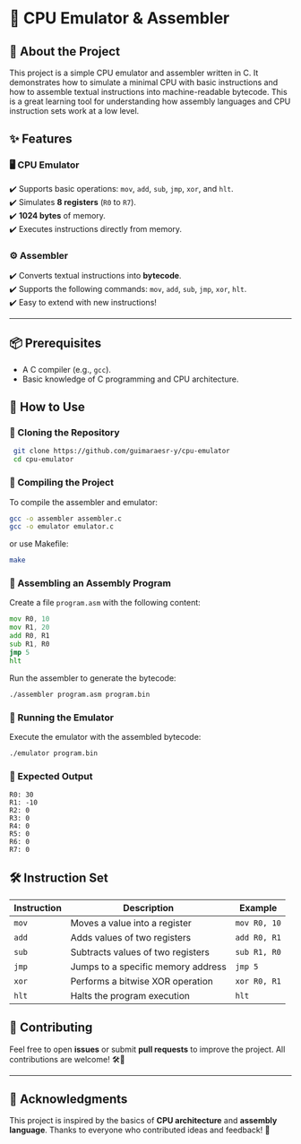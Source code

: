 # 🚀 CPU Emulator & Assembler

## 📝 About the Project

This project is a simple CPU emulator and assembler written in C. It demonstrates how to simulate a minimal CPU with basic instructions and how to assemble textual instructions into machine-readable bytecode. This is a great learning tool for understanding how assembly languages and CPU instruction sets work at a low level.

## ✨ Features

### 🖥️ CPU Emulator

✔️ Supports basic operations: `mov`, `add`, `sub`, `jmp`, `xor`, and `hlt`.<br>
✔️ Simulates **8 registers** (`R0` to `R7`).<br>
✔️ **1024 bytes** of memory.<br>
✔️ Executes instructions directly from memory.<br>

### ⚙️ Assembler

✔️ Converts textual instructions into **bytecode**.<br>
✔️ Supports the following commands: `mov`, `add`, `sub`, `jmp`, `xor`, `hlt`.<br>
✔️ Easy to extend with new instructions!<br>

---

## 📦 Prerequisites

- A C compiler (e.g., `gcc`).
- Basic knowledge of C programming and CPU architecture.

## 🚀 How to Use

### 🔹 Cloning the Repository

```bash
 git clone https://github.com/guimaraesr-y/cpu-emulator
 cd cpu-emulator
```

### 🔹 Compiling the Project

To compile the assembler and emulator:

```bash
gcc -o assembler assembler.c
gcc -o emulator emulator.c
```

or use Makefile:

```bash
make
```

### 🔹 Assembling an Assembly Program

Create a file `program.asm` with the following content:

```asm
mov R0, 10
mov R1, 20
add R0, R1
sub R1, R0
jmp 5
hlt
```

Run the assembler to generate the bytecode:

```bash
./assembler program.asm program.bin
```

### 🔹 Running the Emulator

Execute the emulator with the assembled bytecode:

```bash
./emulator program.bin
```

### 📌 Expected Output

```plaintext
R0: 30
R1: -10
R2: 0
R3: 0
R4: 0
R5: 0
R6: 0
R7: 0
```

## 🛠️ Instruction Set

| Instruction | Description                        | Example          |
|-------------|------------------------------------|------------------|
| `mov`       | Moves a value into a register      | `mov R0, 10`     |
| `add`       | Adds values of two registers       | `add R0, R1`     |
| `sub`       | Subtracts values of two registers  | `sub R1, R0`     |
| `jmp`       | Jumps to a specific memory address | `jmp 5`          |
| `xor`       | Performs a bitwise XOR operation   | `xor R0, R1`     |
| `hlt`       | Halts the program execution        | `hlt`            |

## 🤝 Contributing

Feel free to open **issues** or submit **pull requests** to improve the project. All contributions are welcome! 🛠️🚀

---

## 🙌 Acknowledgments

This project is inspired by the basics of **CPU architecture** and **assembly language**. Thanks to everyone who contributed ideas and feedback! 🎉
